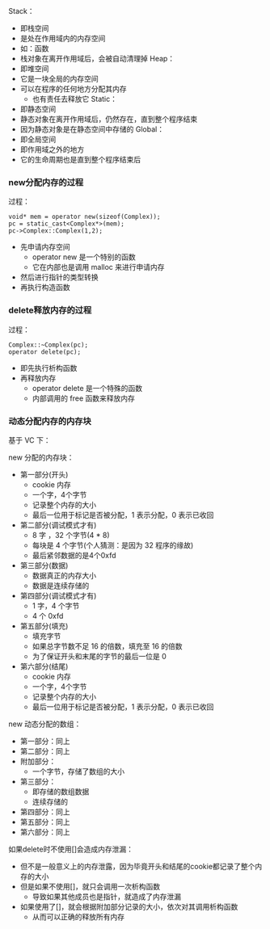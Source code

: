 Stack：
- 即栈空间
- 是处在作用域内的内存空间
- 如：函数
- 栈对象在离开作用域后，会被自动清理掉
Heap：
- 即堆空间
- 它是一块全局的内存空间
- 可以在程序的任何地方分配其内存
	- 也有责任去释放它
Static：
- 即静态空间
- 静态对象在离开作用域后，仍然存在，直到整个程序结束
- 因为静态对象是在静态空间中存储的
Global：
- 即全局空间
- 即作用域之外的地方
- 它的生命周期也是直到整个程序结束后

### new分配内存的过程

过程：
```
void* mem = operator new(sizeof(Complex));
pc = static_cast<Complex*>(mem);
pc->Complex::Complex(1,2);
```
- 先申请内存空间
	- operator new 是一个特别的函数
	- 它在内部也是调用 malloc 来进行申请内存
- 然后进行指针的类型转换
- 再执行构造函数

### delete释放内存的过程

过程：
```
Complex::~Complex(pc);
operator delete(pc);
```
- 即先执行析构函数
- 再释放内存
	- operator delete 是一个特殊的函数
	- 内部调用的 free 函数来释放内存


### 动态分配内存的内存块

基于 VC 下：

new 分配的内存块：
- 第一部分(开头)
	- cookie 内存
	- 一个字，4个字节
	- 记录整个内存的大小
	- 最后一位用于标记是否被分配，1 表示分配，0 表示已收回
- 第二部分(调试模式才有)
	- 8 字 ，32 个字节(4 \* 8)
	- 每块是 4 个字节(个人猜测：是因为 32 程序的缘故)
	- 最后紧邻数据的是4个0xfd
- 第三部分(数据)
	- 数据真正的内存大小
	- 数据是连续存储的
- 第四部分(调试模式才有)
	- 1 字，4 个字节
	- 4 个 0xfd
- 第五部分(填充)
	- 填充字节
	- 如果总字节数不足 16 的倍数，填充至 16 的倍数
	- 为了保证开头和末尾的字节的最后一位是 0
- 第六部分(结尾)
	- cookie 内存
	- 一个字，4个字节
	- 记录整个内存的大小
	- 最后一位用于标记是否被分配，1 表示分配，0 表示已收回


new 动态分配的数组：
- 第一部分：同上
- 第二部分：同上
- 附加部分：
	- 一个字节，存储了数组的大小
- 第三部分：
	- 即存储的数组数据
	- 连续存储的
- 第四部分：同上
- 第五部分：同上
- 第六部分：同上

如果delete时不使用\[]会造成内存泄漏：
- 但不是一般意义上的内存泄露，因为毕竟开头和结尾的cookie都记录了整个内存的大小
- 但是如果不使用\[]，就只会调用一次析构函数
	- 导致如果其他成员也是指针，就造成了内存泄漏
- 如果使用了\[]，就会根据附加部分记录的大小，依次对其调用析构函数
	- 从而可以正确的释放所有内存